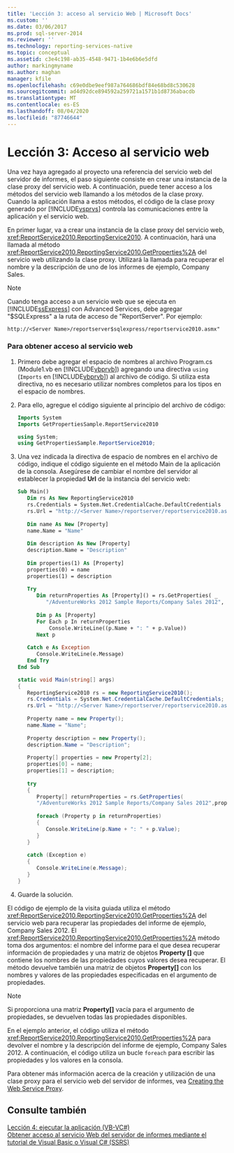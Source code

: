 ```yaml
---
title: 'Lección 3: acceso al servicio Web | Microsoft Docs'
ms.custom: ''
ms.date: 03/06/2017
ms.prod: sql-server-2014
ms.reviewer: ''
ms.technology: reporting-services-native
ms.topic: conceptual
ms.assetid: c3e4c198-ab35-4548-9471-1b4e6b6e5dfd
author: markingmyname
ms.author: maghan
manager: kfile
ms.openlocfilehash: c69e0dbe9eef987a764686bdf84e68bd8c530628
ms.sourcegitcommit: ad4d92dce894592a259721a1571b1d8736abacdb
ms.translationtype: MT
ms.contentlocale: es-ES
ms.lasthandoff: 08/04/2020
ms.locfileid: "87746644"
---
```

# <a name="lesson-3-accessing-the-web-service"></a>Lección 3: Acceso al servicio web
  Una vez haya agregado al proyecto una referencia del servicio web del servidor de informes, el paso siguiente consiste en crear una instancia de la clase proxy del servicio web. A continuación, puede tener acceso a los métodos del servicio web llamando a los métodos de la clase proxy. Cuando la aplicación llama a estos métodos, el código de la clase proxy generado por [!INCLUDE[vsprvs](../includes/vsprvs-md.md)] controla las comunicaciones entre la aplicación y el servicio web.  
  
 En primer lugar, va a crear una instancia de la clase proxy del servicio web, <xref:ReportService2010.ReportingService2010>. A continuación, hará una llamada al método <xref:ReportService2010.ReportingService2010.GetProperties%2A> del servicio web utilizando la clase proxy. Utilizará la llamada para recuperar el nombre y la descripción de uno de los informes de ejemplo, Company Sales.  
  
> [!NOTE]  
>  Cuando tenga acceso a un servicio web que se ejecuta en [!INCLUDE[ssExpress](../includes/ssexpress-md.md)] con Advanced Services, debe agregar "$SQLExpress" a la ruta de acceso de "ReportServer". Por ejemplo:  
>   
>  `http://<Server Name>/reportserver$sqlexpress/reportservice2010.asmx"`  
  
### <a name="to-access-the-web-service"></a>Para obtener acceso al servicio web  
  
1.  Primero debe agregar el espacio de nombres al archivo Program.cs (Module1.vb en [!INCLUDE[vbprvb](../includes/vbprvb-md.md)]) agregando una directiva `using` (`Imports` en [!INCLUDE[vbprvb](../includes/vbprvb-md.md)]) al archivo de código. Si utiliza esta directiva, no es necesario utilizar nombres completos para los tipos en el espacio de nombres.  
  
2.  Para ello, agregue el código siguiente al principio del archivo de código:  
  
    ```vb  
    Imports System  
    Imports GetPropertiesSample.ReportService2010  
    ```  
  
    ```csharp  
    using System;  
    using GetPropertiesSample.ReportService2010;  
    ```  
  
3.  Una vez indicada la directiva de espacio de nombres en el archivo de código, indique el código siguiente en el método Main de la aplicación de la consola. Asegúrese de cambiar el nombre del servidor al establecer la propiedad **Url** de la instancia del servicio web:  
  
    ```vb  
    Sub Main()  
       Dim rs As New ReportingService2010  
       rs.Credentials = System.Net.CredentialCache.DefaultCredentials  
       rs.Url = "http://<Server Name>/reportserver/reportservice2010.asmx"  
  
       Dim name As New [Property]  
       name.Name = "Name"  
  
       Dim description As New [Property]  
       description.Name = "Description"  
  
       Dim properties(1) As [Property]  
       properties(0) = name  
       properties(1) = description  
  
       Try  
          Dim returnProperties As [Property]() = rs.GetProperties( _  
             "/AdventureWorks 2012 Sample Reports/Company Sales 2012", properties)  
  
          Dim p As [Property]  
          For Each p In returnProperties  
              Console.WriteLine((p.Name + ": " + p.Value))  
          Next p  
  
       Catch e As Exception  
          Console.WriteLine(e.Message)  
       End Try  
    End Sub  
    ```  
  
    ```csharp  
    static void Main(string[] args)  
    {  
       ReportingService2010 rs = new ReportingService2010();  
       rs.Credentials = System.Net.CredentialCache.DefaultCredentials;  
       rs.Url = "http://<Server Name>/reportserver/reportservice2010.asmx";  
  
       Property name = new Property();  
       name.Name = "Name";  
  
       Property description = new Property();  
       description.Name = "Description";  
  
       Property[] properties = new Property[2];  
       properties[0] = name;  
       properties[1] = description;  
  
       try  
       {  
          Property[] returnProperties = rs.GetProperties(  
          "/AdventureWorks 2012 Sample Reports/Company Sales 2012",properties);  
  
          foreach (Property p in returnProperties)  
          {  
             Console.WriteLine(p.Name + ": " + p.Value);  
          }  
       }  
  
       catch (Exception e)  
       {  
          Console.WriteLine(e.Message);  
       }  
    }  
    ```  
  
4.  Guarde la solución.  
  
 El código de ejemplo de la visita guiada utiliza el método <xref:ReportService2010.ReportingService2010.GetProperties%2A> del servicio web para recuperar las propiedades del informe de ejemplo, Company Sales 2012. El <xref:ReportService2010.ReportingService2010.GetProperties%2A> método toma dos argumentos: el nombre del informe para el que desea recuperar información de propiedades y una matriz de objetos **Property []** que contiene los nombres de las propiedades cuyos valores desea recuperar. El método devuelve también una matriz de objetos **Property[]** con los nombres y valores de las propiedades especificadas en el argumento de propiedades.  
  
> [!NOTE]  
>  Si proporciona una matriz **Property[]** vacía para el argumento de propiedades, se devuelven todas las propiedades disponibles.  
  
 En el ejemplo anterior, el código utiliza el método <xref:ReportService2010.ReportingService2010.GetProperties%2A> para devolver el nombre y la descripción del informe de ejemplo, Company Sales 2012. A continuación, el código utiliza un bucle `foreach` para escribir las propiedades y los valores en la consola.  
  
 Para obtener más información acerca de la creación y utilización de una clase proxy para el servicio web del servidor de informes, vea [Creating the Web Service Proxy](../reporting-services/report-server-web-service/net-framework/creating-the-web-service-proxy.md).  
  
## <a name="see-also"></a>Consulte también  
 [Lección 4: ejecutar la aplicación &#40;VB-VC&#35;&#41;](../../2014/tutorials/lesson-4-running-the-application-vb-vcsharp.md)   
 [Obtener acceso al servicio Web del servidor de informes mediante el tutorial de Visual Basic o Visual C&#35; &#40;SSRS&#41;](../../2014/tutorials/access-report-server-web-service-vb-vcsharp-ssrs-tutorial.md)  
  
  
